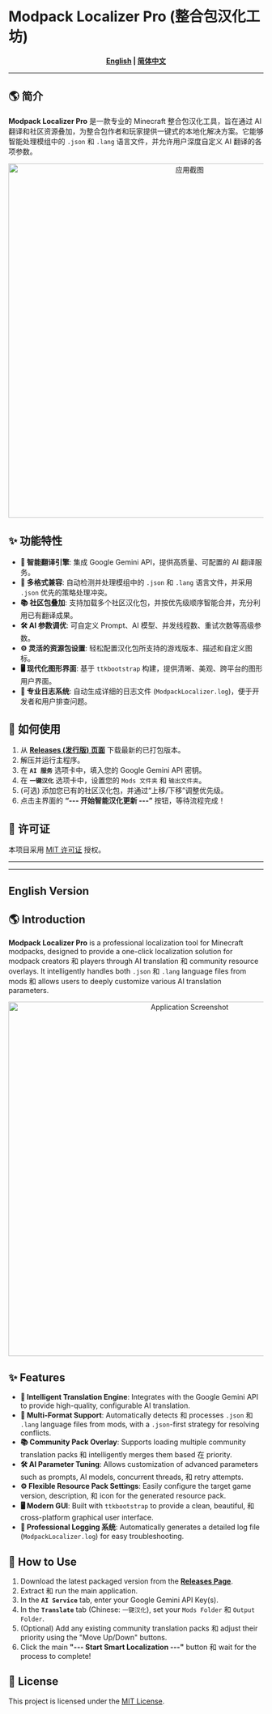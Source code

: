 # Modpack Localizer Pro (整合包汉化工坊)

<div align="center">

**[English](#english-version) | [简体中文](#-简体中文版)**

</div>

---

## 🌎 简介

**Modpack Localizer Pro** 是一款专业的 Minecraft 整合包汉化工具，旨在通过 AI 翻译和社区资源叠加，为整合包作者和玩家提供一键式的本地化解决方案。它能够智能处理模组中的 `.json` 和 `.lang` 语言文件，并允许用户深度自定义 AI 翻译的各项参数。

<p align="center">
  <!-- 这里是您的应用截图 -->
  <img src="https://github.com/user-attachments/assets/70b5f5d1-1773-405d-aa87-18459b23fce1" alt="应用截图" width="700"/>
</p>

## ✨ 功能特性

- **🚀 智能翻译引擎**: 集成 Google Gemini API，提供高质量、可配置的 AI 翻译服务。
- **🧩 多格式兼容**: 自动检测并处理模组中的 `.json` 和 `.lang` 语言文件，并采用 `.json` 优先的策略处理冲突。
- **📚 社区包叠加**: 支持加载多个社区汉化包，并按优先级顺序智能合并，充分利用已有翻译成果。
- **🛠️ AI 参数调优**: 可自定义 Prompt、AI 模型、并发线程数、重试次数等高级参数。
- **⚙️ 灵活的资源包设置**: 轻松配置汉化包所支持的游戏版本、描述和自定义图标。
- **🖥️ 现代化图形界面**: 基于 `ttkbootstrap` 构建，提供清晰、美观、跨平台的图形用户界面。
- **📄 专业日志系统**: 自动生成详细的日志文件 (`ModpackLocalizer.log`)，便于开发者和用户排查问题。

## 🚀 如何使用

1.  从 **[Releases (发行版) 页面](https://github.com/blibilijojo/Modpack-Localizer/releases)** 下载最新的已打包版本。
2.  解压并运行主程序。
3.  在 **`AI 服务`** 选项卡中，填入您的 Google Gemini API 密钥。
4.  在 **`一键汉化`** 选项卡中，设置您的 `Mods 文件夹` 和 `输出文件夹`。
5.  (可选) 添加您已有的社区汉化包，并通过“上移/下移”调整优先级。
6.  点击主界面的 **“--- 开始智能汉化更新 ---”** 按钮，等待流程完成！

## 📄 许可证

本项目采用 [MIT 许可证](./LICENSE) 授权。

---
---

## English Version

## 🌎 Introduction

**Modpack Localizer Pro** is a professional localization tool for Minecraft modpacks, designed to provide a one-click localization solution for modpack creators 和 players through AI translation 和 community resource overlays. It intelligently handles both `.json` 和 `.lang` language files from mods 和 allows users to deeply customize various AI translation parameters.

<p align="center">
  <!-- Here is your application screenshot -->
  <img src="https://github.com/user-attachments/assets/70b5f5d1-1773-405d-aa87-18459b23fce1" alt="Application Screenshot" width="700"/>
</p>

## ✨ Features

- **🚀 Intelligent Translation Engine**: Integrates with the Google Gemini API to provide high-quality, configurable AI translation.
- **🧩 Multi-Format Support**: Automatically detects 和 processes `.json` 和 `.lang` language files from mods, with a `.json`-first strategy for resolving conflicts.
- **📚 Community Pack Overlay**: Supports loading multiple community translation packs 和 intelligently merges them based 在 priority.
- **🛠️ AI Parameter Tuning**: Allows customization of advanced parameters such as prompts, AI models, concurrent threads, 和 retry attempts.
- **⚙️ Flexible Resource Pack Settings**: Easily configure the target game version, description, 和 icon for the generated resource pack.
- **🖥️ Modern GUI**: Built with `ttkbootstrap` to provide a clean, beautiful, 和 cross-platform graphical user interface.
- **📄 Professional Logging 系统**: Automatically generates a detailed log file (`ModpackLocalizer.log`) for easy troubleshooting.

## 🚀 How to Use

1.  Download the latest packaged version from the **[Releases Page](https://github.com/blibilijojo/Modpack-Localizer/releases)**.
2.  Extract 和 run the main application.
3.  In the **`AI Service`** tab, enter your Google Gemini API Key(s).
4.  In the **`Translate`** tab (Chinese: `一键汉化`), set your `Mods Folder` 和 `Output Folder`.
5.  (Optional) Add any existing community translation packs 和 adjust their priority using the "Move Up/Down" buttons.
6.  Click the main **"--- Start Smart Localization ---"** button 和 wait for the process to complete!

## 📄 License

This project is licensed under the [MIT License](./LICENSE).
